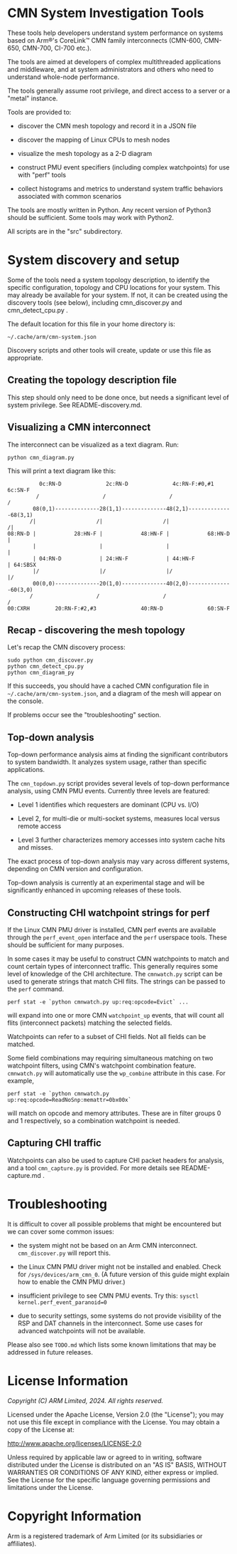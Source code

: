 CMN System Investigation Tools
==============================

These tools help developers understand system performance on
systems based on Arm&reg;'s CoreLink&trade; CMN family interconnects
(CMN-600, CMN-650, CMN-700, CI-700 etc.).

The tools are aimed at developers of complex multithreaded
applications and middleware, and at system administrators and
others who need to understand whole-node performance.

The tools generally assume root privilege, and direct access
to a server or a "metal" instance.

Tools are provided to:

 - discover the CMN mesh topology and record it in a JSON file

 - discover the mapping of Linux CPUs to mesh nodes

 - visualize the mesh topology as a 2-D diagram

 - construct PMU event specifiers (including complex watchpoints)
   for use with "perf" tools

 - collect histograms and metrics to understand system traffic
   behaviors associated with common scenarios

The tools are mostly written in Python. Any recent version of
Python3 should be sufficient. Some tools may work with Python2.

All scripts are in the "src" subdirectory.


System discovery and setup
==========================

Some of the tools need a system topology description, to
identify the specific configuration, topology and CPU locations
for your system. This may already be available for your system.
If not, it can be created using the discovery tools (see below),
including cmn_discover.py and cmn_detect_cpu.py .

The default location for this file in your home directory is:

    ~/.cache/arm/cmn-system.json

Discovery scripts and other tools will create, update or use
this file as appropriate.


Creating the topology description file
--------------------------------------
This step should only need to be done once, but needs a
significant level of system privilege. See README-discovery.md.


Visualizing a CMN interconnect
------------------------------

The interconnect can be visualized as a text diagram. Run:

    python cmn_diagram.py

This will print a text diagram like this:

              0c:RN-D              2c:RN-D              4c:RN-F:#0,#1        6c:SN-F
             /                    /                    /                    /
            08(0,1)--------------28(1,1)--------------48(2,1)--------------68(3,1)
           /|                   /|                   /|                   /|
    08:RN-D |            28:HN-F |            48:HN-F |            68:HN-D |
            |                    |                    |                    |
            | 04:RN-D            | 24:HN-F            | 44:HN-F            | 64:SBSX
            |/                   |/                   |/                   |/
            00(0,0)--------------20(1,0)--------------40(2,0)--------------60(3,0)
           /                    /                    /                    /
    00:CXRH        20:RN-F:#2,#3              40:RN-D              60:SN-F


Recap - discovering the mesh topology
-------------------------------------

Let's recap the CMN discovery process:

    sudo python cmn_discover.py
    python cmn_detect_cpu.py
    python cmn_diagram_py

If this succeeds, you should have a cached CMN configuration file in
``~/.cache/arm/cmn-system.json``, and a diagram of the mesh will
appear on the console.

If problems occur see the "troubleshooting" section.


Top-down analysis
-----------------

Top-down performance analysis aims at finding the significant
contributors to system bandwidth.  It analyzes system usage, rather
than specific applications.

The ``cmn_topdown.py`` script provides several levels of top-down
performance analysis, using CMN PMU events.  Currently three
levels are featured:

 - Level 1 identifies which requesters are dominant (CPU vs. I/O)

 - Level 2, for multi-die or multi-socket systems, measures local
   versus remote access

 - Level 3 further characterizes memory accesses into system
   cache hits and misses.

The exact process of top-down analysis may vary across different
systems, depending on CMN version and configuration.

Top-down analysis is currently at an experimental stage and will
be significantly enhanced in upcoming releases of these tools.


Constructing CHI watchpoint strings for perf
--------------------------------------------

If the Linux CMN PMU driver is installed, CMN perf events are
available through the ``perf_event_open`` interface and the ``perf``
userspace tools. These should be sufficient for many purposes.

In some cases it may be useful to construct CMN watchpoints to
match and count certain types of interconnect traffic. This generally
requires some level of knowledge of the CHI architecture.
The ``cmnwatch.py`` script can be used to generate strings that
match CHI flits. The strings can be passed to the ``perf`` command.

    perf stat -e `python cmnwatch.py up:req:opcode=Evict` ...

will expand into one or more CMN ``watchpoint_up`` events,
that will count all flits (interconnect packets) matching the
selected fields.

Watchpoints can refer to a subset of CHI fields. Not all fields
can be matched.

Some field combinations may requiring simultaneous matching on
two watchpoint filters, using CMN's watchpoint combination feature.
``cmnwatch.py`` will automatically use the ``wp_combine``
attribute in this case. For example,

    perf stat -e `python cmnwatch.py up:req:opcode=ReadNoSnp:memattr=0bx00x`

will match on opcode and memory attributes. These are in filter
groups 0 and 1 respectively, so a combination watchpoint is needed.


Capturing CHI traffic
---------------------

Watchpoints can also be used to capture CHI packet headers for
analysis, and a tool ``cmn_capture.py`` is provided. For more
details see README-capture.md .


Troubleshooting
===============

It is difficult to cover all possible problems that might be
encountered but we can cover some common issues:

 - the system might not be based on an Arm CMN interconnect.
   ``cmn_discover.py`` will report this.

 - the Linux CMN PMU driver might not be installed and enabled.
   Check for ``/sys/devices/arm_cmn_0``. (A future version of this
   guide might explain how to enable the CMN PMU driver.)

 - insufficient privilege to see CMN PMU events. Try this:
   ``sysctl kernel.perf_event_paranoid=0``

 - due to security settings, some systems do not provide
   visibility of the RSP and DAT channels in the interconnect.
   Some use cases for advanced watchpoints will not be
   available.

Please also see ``TODO.md`` which lists some known limitations that
may be addressed in future releases.


License Information
===================

*Copyright (C) ARM Limited, 2024. All rights reserved.*

Licensed under the Apache License, Version 2.0 (the "License");
you may not use this file except in compliance with the License.
You may obtain a copy of the License at:

http://www.apache.org/licenses/LICENSE-2.0

Unless required by applicable law or agreed to in writing, software
distributed under the License is distributed on an "AS IS" BASIS,
WITHOUT WARRANTIES OR CONDITIONS OF ANY KIND, either express or implied.
See the License for the specific language governing permissions and
limitations under the License.


Copyright Information
=====================

Arm is a registered trademark of Arm Limited (or its subsidiaries or affiliates).
